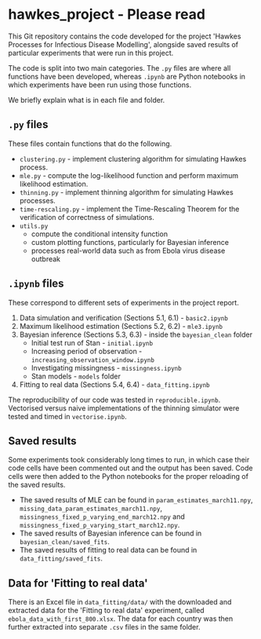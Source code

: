 # hawkes_project - Please read

This Git repository contains the code developed for the project 'Hawkes Processes for Infectious Disease Modelling', alongside saved results of particular experiments that were run in this project.

The code is split into two main categories. The `.py` files are where all functions have been developed, whereas `.ipynb` are Python notebooks in which experiments have been run using those functions.

We briefly explain what is in each file and folder.

## `.py` files
These files contain functions that do the following.
* `clustering.py` - implement clustering algorithm for simulating Hawkes process.
* `mle.py` - compute the log-likelihood function and perform maximum likelihood estimation.
* `thinning.py` - implement thinning algorithm for simulating Hawkes processes.
* `time-rescaling.py` - implement the Time-Rescaling Theorem for the verification of correctness of simulations.
* `utils.py`
  * compute the conditional intensity function
  * custom plotting functions, particularly for Bayesian inference
  * processes real-world data such as from Ebola virus disease outbreak

## `.ipynb` files
These correspond to different sets of experiments in the project report.

1. Data simulation and verification (Sections 5.1, 6.1) - `basic2.ipynb`
2. Maximum likelihood estimation (Sections 5.2, 6.2) - `mle3.ipynb`
3. Bayesian inference (Sections 5.3, 6.3) - inside the `bayesian_clean` folder
   * Initial test run of Stan - `initial.ipynb`
   * Increasing period of observation - `increasing_observation_window.ipynb`
   * Investigating missingness - `missingness.ipynb`
   * Stan models - `models` folder
4. Fitting to real data (Sections 5.4, 6.4) - `data_fitting.ipynb`

The reproducibility of our code was tested in `reproducible.ipynb`. Vectorised versus naive implementations of the thinning simulator were tested and timed in `vectorise.ipynb`.

## Saved results

Some experiments took considerably long times to run, in which case their code cells have been commented out and the output has been saved. Code cells were then added to the Python notebooks for the proper reloading of the saved results.
* The saved results of MLE can be found in `param_estimates_march11.npy`, `missing_data_param_estimates_march11.npy`, `missingness_fixed_p_varying_end_march12.npy` and `missingness_fixed_p_varying_start_march12.npy`.
* The saved results of Bayesian inference can be found in `bayesian_clean/saved_fits`.
* The saved results of fitting to real data can be found in `data_fitting/saved_fits`.

## Data for 'Fitting to real data'

There is an Excel file in `data_fitting/data/` with the downloaded and extracted data for the 'Fitting to real data' experiment, called `ebola_data_with_first_800.xlsx`. The data for each country was then further extracted into separate `.csv` files in the same folder.
